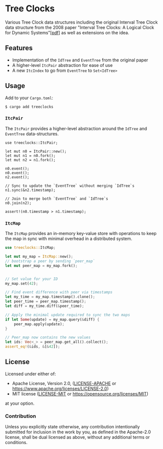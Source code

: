 # Tree Clocks

Various Tree Clock data structures including the original Interval Tree Clock data structure from the 2008 paper "Interval Tree Clocks: A Logical Clock for Dynamic Systems"[[pdf](https://gsd.di.uminho.pt/members/cbm/ps/itc2008.pdf)] as well as extensions on the idea.


## Features

- Implementation of the `IdTree` and `EventTree` from the original paper
- A higher-level `ItcPair` abstraction for ease of use
- A new `ItcIndex` to go from `EventTree` to `Set<IdTree>`

## Usage

Add to your `Cargo.toml`:

`$ cargo add treeclocks`

### `ItcPair`

The `ItcPair` provides a higher-level abstraction around the `IdTree` and `EventTree` data-structures.

```rust,no_run
use treeclocks::ItcPair;

let mut n0 = ItcPair::new();
let mut n1 = n0.fork();
let mut n2 = n1.fork();

n0.event();
n0.event();
n2.event();

// Sync to update the `EventTree` without merging `IdTree`s
n1.sync(&n2.timestamp);

// Join to merge both `EventTree` and `IdTree`s
n0.join(n2);

assert!(n0.timestamp > n1.timestamp);
```

### `ItcMap`

The `ItcMap` provides an in-memory key-value store with operations to keep the map in sync with minimal overhead in a distributed system.

```rust
use treeclocks::ItcMap;

let mut my_map = ItcMap::new();
// bootstrap a peer by sending `peer_map`
let mut peer_map = my_map.fork();


// Set value for your ID
my_map.set(42);

// Find event difference with peer via timestamps
let my_time = my_map.timestamp().clone();
let peer_time = peer_map.timestamp();
let diff = my_time.diff(&peer_time);

// Apply the minimal update required to sync the two maps
if let Some(update) = my_map.query(&diff) {
    peer_map.apply(update);
}

// Peer_map now contains the new values
let ids: Vec<_> = peer_map.get_all().collect();
assert_eq!(&ids, &[&42]);
```

## License

Licensed under either of:

 * Apache License, Version 2.0, ([LICENSE-APACHE](LICENSE-APACHE) or https://www.apache.org/licenses/LICENSE-2.0)
 * MIT license ([LICENSE-MIT](LICENSE-MIT) or https://opensource.org/licenses/MIT)

at your option.

### Contribution

Unless you explicitly state otherwise, any contribution intentionally submitted
for inclusion in the work by you, as defined in the Apache-2.0 license, shall be dual licensed as above, without any
additional terms or conditions.
